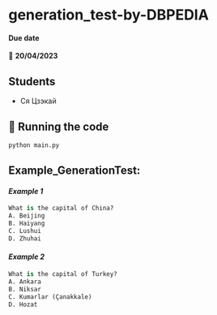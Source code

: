 # generation_test-by-DBPEDIA

#### Due date

:calendar: **20/04/2023**

## Students

- Ся Цзэкай


## :runner: Running the code

```bash
python main.py
```
## Example_GenerationTest:

#### *Example 1*
```python
What is the capital of China? 
A. Beijing
B. Haiyang
C. Lushui
D. Zhuhai
```

#### *Example 2*
```python
What is the capital of Turkey? 
A. Ankara
B. Niksar
C. Kumarlar (Çanakkale)
D. Hozat
```
